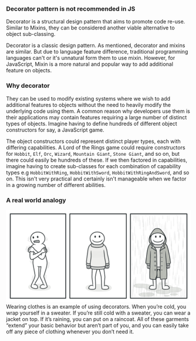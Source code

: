 ### Decorator pattern is not recommended in JS

Decorator is a structural design pattern that aims to promote code re-use. Similar to Mixins, they can be considered another viable alternative to object sub-classing.

Decorator is a classic design pattern. As mentioned, decorator and mixins are similar. But due to language feature difference, traditional programming languages can't or it's unnatural form them to use mixin. However, for JavaScript, Mixin is a more natural and popular way to add additional feature on objects.

### Why decorator

They can be used to modify existing systems where we wish to add additional features to objects without the need to heavily modify the underlying code using them. A common reason why developers use them is their applications may contain features requiring a large number of distinct types of objects. Imagine having to define hundreds of different object constructors for say, a JavaScript game.

The object constructors could represent distinct player types, each with differing capabilities. A Lord of the Rings game could require constructors for `Hobbit`, `Elf`, `Orc`, `Wizard`, `Mountain Giant`, `Stone Giant`, and so on, but there could easily be hundreds of these. If we then factored in capabilities, imagine having to create sub-classes for each combination of capability types e.g `HobbitWithRing`, `HobbitWithSword`, `HobbitWithRingAndSword`, and so on. This isn't very practical and certainly isn't manageable when we factor in a growing number of different abilities.

### A real world analogy

![You get a combined effect from wearing multiple pieces of clothing.](./assets/real-world-analogy.png)
Wearing clothes is an example of using decorators. When you’re cold, you wrap yourself in a sweater. If you’re still cold with a sweater, you can wear a jacket on top. If it’s raining, you can put on a raincoat. All of these garments “extend” your basic behavior but aren’t part of you, and you can easily take off any piece of clothing whenever you don’t need it.
